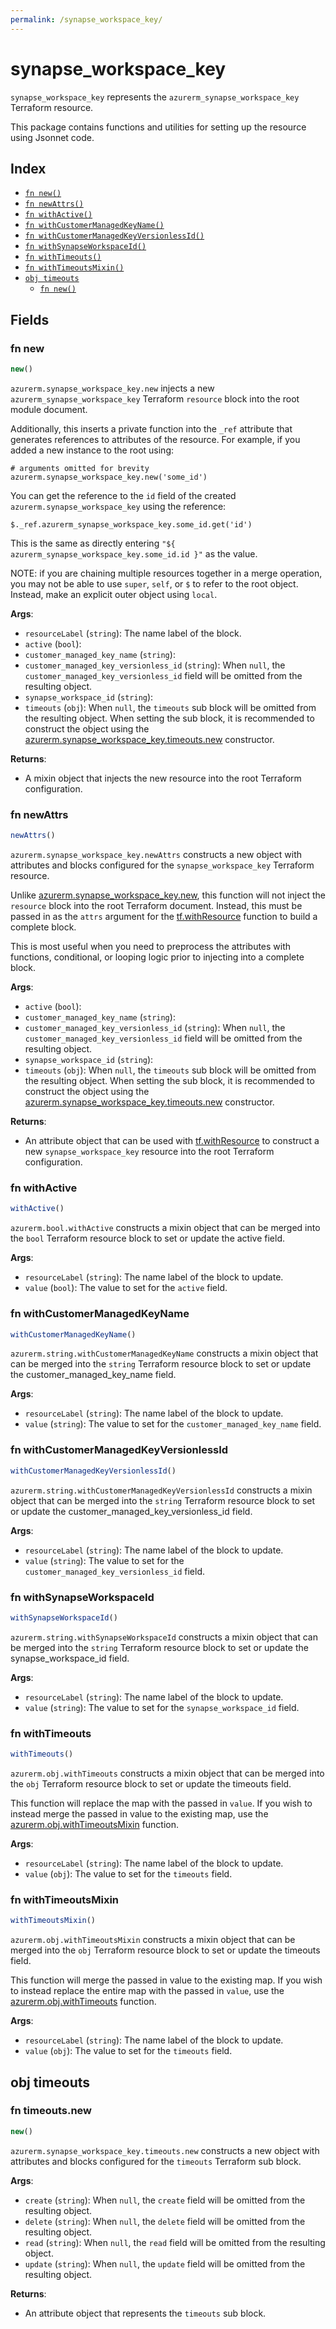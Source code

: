 ```yaml
---
permalink: /synapse_workspace_key/
---
```


# synapse_workspace_key

`synapse_workspace_key` represents the `azurerm_synapse_workspace_key` Terraform resource.



This package contains functions and utilities for setting up the resource using Jsonnet code.


## Index

* [`fn new()`](#fn-new)
* [`fn newAttrs()`](#fn-newattrs)
* [`fn withActive()`](#fn-withactive)
* [`fn withCustomerManagedKeyName()`](#fn-withcustomermanagedkeyname)
* [`fn withCustomerManagedKeyVersionlessId()`](#fn-withcustomermanagedkeyversionlessid)
* [`fn withSynapseWorkspaceId()`](#fn-withsynapseworkspaceid)
* [`fn withTimeouts()`](#fn-withtimeouts)
* [`fn withTimeoutsMixin()`](#fn-withtimeoutsmixin)
* [`obj timeouts`](#obj-timeouts)
  * [`fn new()`](#fn-timeoutsnew)

## Fields

### fn new

```ts
new()
```


`azurerm.synapse_workspace_key.new` injects a new `azurerm_synapse_workspace_key` Terraform `resource`
block into the root module document.

Additionally, this inserts a private function into the `_ref` attribute that generates references to attributes of the
resource. For example, if you added a new instance to the root using:

    # arguments omitted for brevity
    azurerm.synapse_workspace_key.new('some_id')

You can get the reference to the `id` field of the created `azurerm.synapse_workspace_key` using the reference:

    $._ref.azurerm_synapse_workspace_key.some_id.get('id')

This is the same as directly entering `"${ azurerm_synapse_workspace_key.some_id.id }"` as the value.

NOTE: if you are chaining multiple resources together in a merge operation, you may not be able to use `super`, `self`,
or `$` to refer to the root object. Instead, make an explicit outer object using `local`.

**Args**:
  - `resourceLabel` (`string`): The name label of the block.
  - `active` (`bool`): 
  - `customer_managed_key_name` (`string`): 
  - `customer_managed_key_versionless_id` (`string`):  When `null`, the `customer_managed_key_versionless_id` field will be omitted from the resulting object.
  - `synapse_workspace_id` (`string`): 
  - `timeouts` (`obj`):  When `null`, the `timeouts` sub block will be omitted from the resulting object. When setting the sub block, it is recommended to construct the object using the [azurerm.synapse_workspace_key.timeouts.new](#fn-timeoutsnew) constructor.

**Returns**:
- A mixin object that injects the new resource into the root Terraform configuration.


### fn newAttrs

```ts
newAttrs()
```


`azurerm.synapse_workspace_key.newAttrs` constructs a new object with attributes and blocks configured for the `synapse_workspace_key`
Terraform resource.

Unlike [azurerm.synapse_workspace_key.new](#fn-new), this function will not inject the `resource`
block into the root Terraform document. Instead, this must be passed in as the `attrs` argument for the
[tf.withResource](https://github.com/tf-libsonnet/core/tree/main/docs#fn-withresource) function to build a complete block.

This is most useful when you need to preprocess the attributes with functions, conditional, or looping logic prior to
injecting into a complete block.

**Args**:
  - `active` (`bool`): 
  - `customer_managed_key_name` (`string`): 
  - `customer_managed_key_versionless_id` (`string`):  When `null`, the `customer_managed_key_versionless_id` field will be omitted from the resulting object.
  - `synapse_workspace_id` (`string`): 
  - `timeouts` (`obj`):  When `null`, the `timeouts` sub block will be omitted from the resulting object. When setting the sub block, it is recommended to construct the object using the [azurerm.synapse_workspace_key.timeouts.new](#fn-timeoutsnew) constructor.

**Returns**:
  - An attribute object that can be used with [tf.withResource](https://github.com/tf-libsonnet/core/tree/main/docs#fn-withresource) to construct a new `synapse_workspace_key` resource into the root Terraform configuration.


### fn withActive

```ts
withActive()
```

`azurerm.bool.withActive` constructs a mixin object that can be merged into the `bool`
Terraform resource block to set or update the active field.



**Args**:
  - `resourceLabel` (`string`): The name label of the block to update.
  - `value` (`bool`): The value to set for the `active` field.


### fn withCustomerManagedKeyName

```ts
withCustomerManagedKeyName()
```

`azurerm.string.withCustomerManagedKeyName` constructs a mixin object that can be merged into the `string`
Terraform resource block to set or update the customer_managed_key_name field.



**Args**:
  - `resourceLabel` (`string`): The name label of the block to update.
  - `value` (`string`): The value to set for the `customer_managed_key_name` field.


### fn withCustomerManagedKeyVersionlessId

```ts
withCustomerManagedKeyVersionlessId()
```

`azurerm.string.withCustomerManagedKeyVersionlessId` constructs a mixin object that can be merged into the `string`
Terraform resource block to set or update the customer_managed_key_versionless_id field.



**Args**:
  - `resourceLabel` (`string`): The name label of the block to update.
  - `value` (`string`): The value to set for the `customer_managed_key_versionless_id` field.


### fn withSynapseWorkspaceId

```ts
withSynapseWorkspaceId()
```

`azurerm.string.withSynapseWorkspaceId` constructs a mixin object that can be merged into the `string`
Terraform resource block to set or update the synapse_workspace_id field.



**Args**:
  - `resourceLabel` (`string`): The name label of the block to update.
  - `value` (`string`): The value to set for the `synapse_workspace_id` field.


### fn withTimeouts

```ts
withTimeouts()
```

`azurerm.obj.withTimeouts` constructs a mixin object that can be merged into the `obj`
Terraform resource block to set or update the timeouts field.

This function will replace the map with the passed in `value`. If you wish to instead merge the
passed in value to the existing map, use the [azurerm.obj.withTimeoutsMixin](TODO) function.

**Args**:
  - `resourceLabel` (`string`): The name label of the block to update.
  - `value` (`obj`): The value to set for the `timeouts` field.


### fn withTimeoutsMixin

```ts
withTimeoutsMixin()
```

`azurerm.obj.withTimeoutsMixin` constructs a mixin object that can be merged into the `obj`
Terraform resource block to set or update the timeouts field.

This function will merge the passed in value to the existing map. If you wish
to instead replace the entire map with the passed in `value`, use the [azurerm.obj.withTimeouts](TODO)
function.


**Args**:
  - `resourceLabel` (`string`): The name label of the block to update.
  - `value` (`obj`): The value to set for the `timeouts` field.


## obj timeouts



### fn timeouts.new

```ts
new()
```


`azurerm.synapse_workspace_key.timeouts.new` constructs a new object with attributes and blocks configured for the `timeouts`
Terraform sub block.



**Args**:
  - `create` (`string`):  When `null`, the `create` field will be omitted from the resulting object.
  - `delete` (`string`):  When `null`, the `delete` field will be omitted from the resulting object.
  - `read` (`string`):  When `null`, the `read` field will be omitted from the resulting object.
  - `update` (`string`):  When `null`, the `update` field will be omitted from the resulting object.

**Returns**:
  - An attribute object that represents the `timeouts` sub block.
